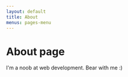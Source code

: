 ```yaml
---
layout: default
title: About
menus: pages-menu
---
```

# About page

I'm a noob at web development. Bear with me :)